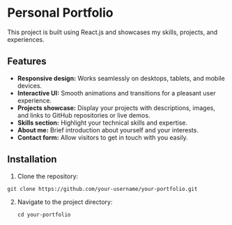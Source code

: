 # Personal Portfolio

This project is built using React.js and showcases my skills, projects, and experiences.

## Features

- **Responsive design:** Works seamlessly on desktops, tablets, and mobile devices.
- **Interactive UI:** Smooth animations and transitions for a pleasant user experience.
- **Projects showcase:** Display your projects with descriptions, images, and links to GitHub repositories or live demos.
- **Skills section:** Highlight your technical skills and expertise.
- **About me:** Brief introduction about yourself and your interests.
- **Contact form:** Allow visitors to get in touch with you easily.

## Installation

1. Clone the repository:

```
git clone https://github.com/your-username/your-portfolio.git
```

2. Navigate to the project directory:
   ```
   cd your-portfolio
   ```
